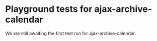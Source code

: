 # Playground tests for ajax-archive-calendar
We are still awaiting the first test run for ajax-archive-calendar.
